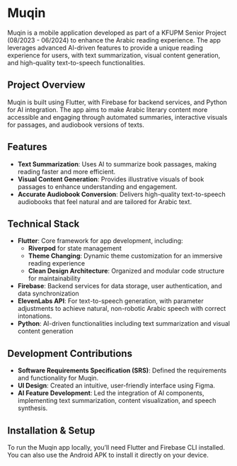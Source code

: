 # Muqin

Muqin is a mobile application developed as part of a KFUPM Senior Project (08/2023 - 06/2024) to enhance the Arabic reading experience. The app leverages advanced AI-driven features to provide a unique reading experience for users, with text summarization, visual content generation, and high-quality text-to-speech functionalities.

## Project Overview
Muqin is built using Flutter, with Firebase for backend services, and Python for AI integration. The app aims to make Arabic literary content more accessible and engaging through automated summaries, interactive visuals for passages, and audiobook versions of texts.

## Features
- **Text Summarization**: Uses AI to summarize book passages, making reading faster and more efficient.
- **Visual Content Generation**: Provides illustrative visuals of book passages to enhance understanding and engagement.
- **Accurate Audiobook Conversion**: Delivers high-quality text-to-speech audiobooks that feel natural and are tailored for Arabic text.

## Technical Stack
- **Flutter**: Core framework for app development, including:
  - **Riverpod** for state management
  - **Theme Changing**: Dynamic theme customization for an immersive reading experience
  - **Clean Design Architecture**: Organized and modular code structure for maintainability
- **Firebase**: Backend services for data storage, user authentication, and data synchronization
- **ElevenLabs API**: For text-to-speech generation, with parameter adjustments to achieve natural, non-robotic Arabic speech with correct intonations.
- **Python**: AI-driven functionalities including text summarization and visual content generation

## Development Contributions
- **Software Requirements Specification (SRS)**: Defined the requirements and functionality for Muqin.
- **UI Design**: Created an intuitive, user-friendly interface using Figma.
- **AI Feature Development**: Led the integration of AI components, implementing text summarization, content visualization, and speech synthesis.

## Installation & Setup
To run the Muqin app locally, you’ll need Flutter and Firebase CLI installed. You can also use the Android APK to install it directly on your device.
